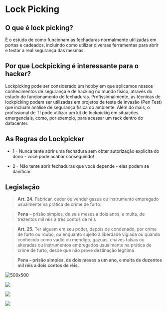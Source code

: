 # Lock Picking

## O que é lock picking?

É o estudo de como funcionam as fechaduras normalmente utilizadas em portas e cadeados, incluindo como utilizar diversas ferramentas para abrir e testar a real segurança das mesmas. 

## Por que Lockpicking é interessante para o hacker? 

Lockpicking pode ser considerado um hobby em que aplicamos nossos conhecimentos de segurança e de hacking no mundo físico, através do estudo do funcionamento de fechaduras. Profissionalmente, as técnicas de lockpicking podem ser utilizadas em projetos de teste de invasão (Pen Test) que incluam análise de segurança física do ambiente. Além do mais, o profissional de TI pode utilizar um kit de lockpickig em situações emergenciais, como, por exemplo, para acessar um rack dentro do datacenter. 

## As Regras do Lockpicker

* 1 - Nunca tente abrir uma fechadura sem obter autorização explícita do dono - você pode acabar conseguindo!

* 2 - Não tente abrir fechaduras que você depende - elas podem se danificar.


## Legislação 

> <b>Art. 24.</b> Fabricar, ceder ou vender gazua ou instrumento empregado 
usualmente na prática de crime de furto:

> <b>Pena</b> – prisão simples, de seis meses a dois anos, e multa, de trezentos 
mil réis a três contos de réis

> <b>Art. 25.</b> Ter alguem em seu poder, depois de condenado, por crime de
 furto ou roubo, ou enquanto sujeito à liberdade vigiada ou quando
 conhecido como vadio ou mendigo, gazuas, chaves falsas ou alteradas ou
 instrumentos empregados usualmente na prática de crime de furto, desde
 que não prove destinação legítima

> <b>Pena – prisão simples, de dois meses a um ano, e multa de duzentos mil réis a dois contos de réis.</b>

![500x500](http://i.giphy.com/ezTqRwBoQRZhm.gif)

![](https://media.giphy.com/media/SuPhcufzyaLxm/source.gif)

![](http://i.giphy.com/GIB5o5XQW0tlm.gif)

![](http://i.giphy.com/nhFJRBA9yaMJG.gif)
